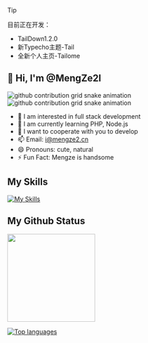 > [!TIP]
> 目前正在开发：
> - TailDown1.2.0
> - 新Typecho主题-Tail
> - 全新个人主页-Tailome

## 👋 Hi, I'm @MengZe2l

![github contribution grid snake animation](https://raw.githubusercontent.com/MengZe2l/MengZe2l/output/github-contribution-grid-snake-dark.svg#gh-dark-mode-only)
![github contribution grid snake animation](https://raw.githubusercontent.com/MengZe2l/MengZe2l/output/github-contribution-grid-snake-dark.svg#gh-dark-mode-only)

- 👀 I am interested in full stack development
- 🌱 I am currently learning PHP, Node.js
- 💞️ I want to cooperate with you to develop
- 📫 Email: i@mengze2.cn
- 😄 Pronouns: cute, natural
- ⚡ Fun Fact: Mengze is handsome

## My Skills

[![My Skills](https://skillicons.dev/icons?i=html,css,tailwind,js,react,vite,ts,next,expressjs,nodejs,mongodb,md,git,github,vscode,php,nginx,vue,c,java,ruby,python,gitlab,go&perline=6)](#)

## My Github Status

<img height=200 align="center" src="https://my-stats-43gk.vercel.app/api?username=MengZe2l&show_icons=true&theme=radical&hide=contribs,issues&show=discussions_answered&rank_icon=github&include_all_commits=true&card_width=150" />

 [![Top languages](https://github-readme-mwendwa.vercel.app/api/top-langs/?username=MengZe2l&layout=compact&count_private=true&theme=blue-green&title_color=00b3ff)](#)

<!---
MengZe2l/MengZe2l is a ✨ special ✨ repository because its `README.md` (this file) appears on your GitHub profile.
You can click the Preview link to take a look at your changes.
--->

